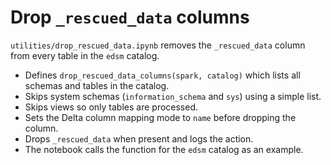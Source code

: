 # Drop `_rescued_data` columns

`utilities/drop_rescued_data.ipynb` removes the `_rescued_data` column from every table in the `edsm` catalog.

- Defines `drop_rescued_data_columns(spark, catalog)` which lists all schemas and tables in the catalog.
- Skips system schemas (`information_schema` and `sys`) using a simple list.
- Skips views so only tables are processed.
- Sets the Delta column mapping mode to `name` before dropping the column.
- Drops `_rescued_data` when present and logs the action.
- The notebook calls the function for the `edsm` catalog as an example.
